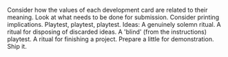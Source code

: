 Consider how the values of each development card are related to their meaning.
Look at what needs to be done for submission.
Consider printing implications.
Playtest, playtest, playtest. Ideas: A genuinely solemn ritual. A ritual for disposing of discarded ideas. A 'blind' (from the instructions) playtest. A ritual for finishing a project.
Prepare a little for demonstration.
Ship it.
